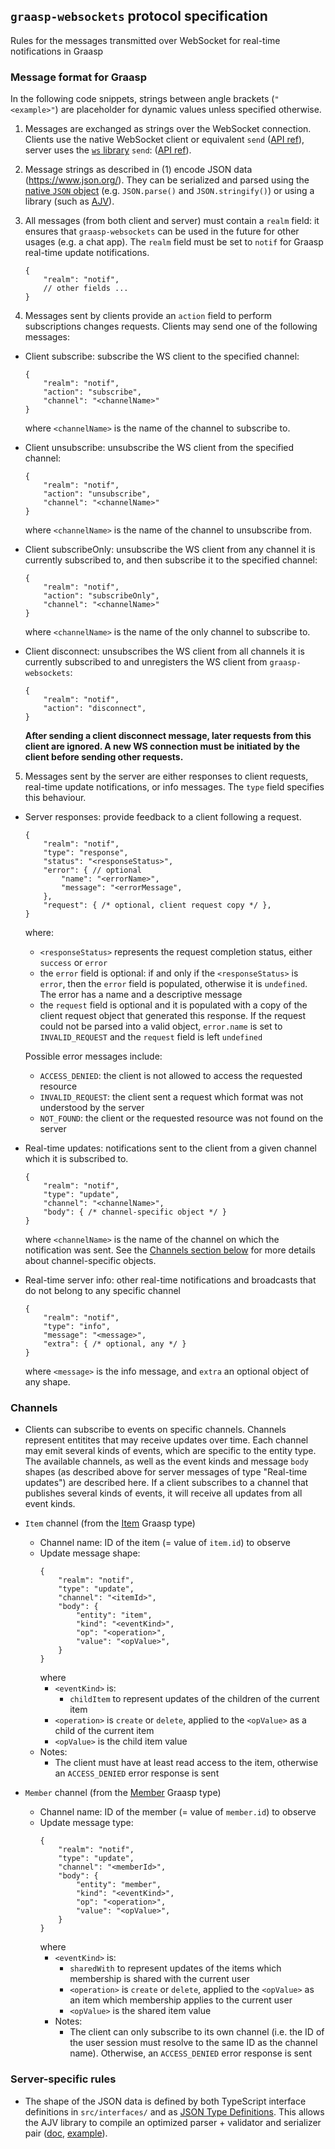 ## `graasp-websockets` protocol specification

Rules for the messages transmitted over WebSocket for real-time notifications in Graasp

### Message format for Graasp

In the following code snippets, strings between angle brackets (`"<example>"`) are placeholder for dynamic values unless specified otherwise.

1. Messages are exchanged as strings over the WebSocket connection. Clients use the native WebSocket client or equivalent `send` ([API ref](https://developer.mozilla.org/en-US/docs/Web/API/WebSocket/send)), server uses the [`ws` library](https://github.com/websockets/ws) `send`: ([API ref](https://github.com/websockets/ws/blob/master/doc/ws.md#websocketsenddata-options-callback)).

2. Message strings as described in (1) encode JSON data (https://www.json.org/). They can be serialized and parsed using the [native `JSON` object](https://developer.mozilla.org/en-US/docs/Web/JavaScript/Reference/Global_Objects/JSON) (e.g. `JSON.parse()` and `JSON.stringify()`) or using a library (such as [AJV](https://github.com/ajv-validator/ajv)).

3. All messages (from both client and server) must contain a `realm` field: it ensures that `graasp-websockets` can be used in the future for other usages (e.g. a chat app). The `realm` field must be set to `notif` for Graasp real-time update notifications.
    ```jsonc
    {
        "realm": "notif",
        // other fields ...
    }
    ```

4. Messages sent by clients provide an `action` field to perform subscriptions changes requests. Clients may send one of the following messages:

- Client subscribe: subscribe the WS client to the specified channel:
    ```jsonc
    {
        "realm": "notif",
        "action": "subscribe",
        "channel": "<channelName>"
    }
    ```
    where `<channelName>` is the name of the channel to subscribe to.

- Client unsubscribe: unsubscribe the WS client from the specified channel:
    ```jsonc
    {
        "realm": "notif",
        "action": "unsubscribe",
        "channel": "<channelName>"
    }
    ```
    where `<channelName>` is the name of the channel to unsubscribe from.

- Client subscribeOnly: unsubscribe the WS client from any channel it is currently subscribed to, and then subscribe it to the specified channel:
    ```jsonc
    {
        "realm": "notif",
        "action": "subscribeOnly",
        "channel": "<channelName>"
    }
    ```
    where `<channelName>` is the name of the only channel to subscribe to.

- Client disconnect: unsubscribes the WS client from all channels it is currently subscribed to and unregisters the WS client from `graasp-websockets`:
    ```jsonc
    {
        "realm": "notif",
        "action": "disconnect",
    }
    ```
    **After sending a client disconnect message, later requests from this client are ignored. A new WS connection must be initiated by the client before sending other requests.**

5. Messages sent by the server are either responses to client requests, real-time update notifications, or info messages. The `type` field specifies this behaviour.

- Server responses: provide feedback to a client following a request.
    ```jsonc
    {
        "realm": "notif",
        "type": "response",
        "status": "<responseStatus>",
        "error": { // optional
            "name": "<errorName>",
            "message": "<errorMessage",
        },
        "request": { /* optional, client request copy */ },
    }
    ```
    where:
    - `<responseStatus>` represents the request completion status, either `success` or `error`
    - the `error` field is optional: if and only if the `<responseStatus>` is `error`, then the `error` field is populated, otherwise it is `undefined`. The error has a name and a descriptive message
    - the `request` field is optional and it is populated with a copy of the client request object that generated this response. If the request could not be parsed into a valid object, `error.name` is set to `INVALID_REQUEST` and the `request` field is left `undefined`
    
    Possible error messages include:
    - `ACCESS_DENIED`: the client is not allowed to access the requested resource
    - `INVALID_REQUEST`: the client sent a request which format was not understood by the server
    - `NOT_FOUND`: the client or the requested resource was not found on the server

- Real-time updates: notifications sent to the client from a given channel which it is subscribed to.
    ```jsonc
    {
        "realm": "notif",
        "type": "update",
        "channel": "<channelName>",
        "body": { /* channel-specific object */ }
    }
    ```
    where `<channelName>` is the name of the channel on which the notification was sent. See the [Channels section below](#channels) for more details about channel-specific objects.

- Real-time server info: other real-time notifications and broadcasts that do not belong to any specific channel
    ```jsonc
    {
        "realm": "notif",
        "type": "info",
        "message": "<message>",
        "extra": { /* optional, any */ }
    }
    ```
    where `<message>` is the info message, and `extra` an optional object of any shape.

### Channels

- Clients can subscribe to events on specific channels. Channels represent entitites that may receive updates over time. Each channel may emit several kinds of events, which are specific to the entity type. The available channels, as well as the event kinds and message `body` shapes (as described above for server messages of type "Real-time updates") are described here. If a client subscribes to a channel that publishes several kinds of events, it will receive all updates from all event kinds.

- `Item` channel (from the [Item](https://github.com/graasp/graasp-types/blob/master/services/items/interfaces/item.d.ts) Graasp type)
    - Channel name: ID of the item (= value of `item.id`) to observe
    - Update message shape:
        ```jsonc
        {
            "realm": "notif",
            "type": "update",
            "channel": "<itemId>",
            "body": {
                "entity": "item",
                "kind": "<eventKind>",
                "op": "<operation>",
                "value": "<opValue>",
            }
        }
        ```
        where
        - `<eventKind>` is:
            - `childItem` to represent updates of the children of the current item
        - `<operation>` is `create` or `delete`, applied to the `<opValue>` as a child of the current item
        - `<opValue>` is the child item value
    - Notes:
        - The client must have at least read access to the item, otherwise an `ACCESS_DENIED` error response is sent

- `Member` channel (from the [Member](https://github.com/graasp/graasp-types/blob/master/services/members/interfaces/member.d.ts) Graasp type)
    - Channel name: ID of the member (= value of `member.id`) to observe
    - Update message type:
        ```jsonc
        {
            "realm": "notif",
            "type": "update",
            "channel": "<memberId>",
            "body": {
                "entity": "member",
                "kind": "<eventKind>",
                "op": "<operation>",
                "value": "<opValue>",
            }
        }
        ```
        where
        - `<eventKind>` is:
            - `sharedWith` to represent updates of the items which membership is shared with the current user
            - `<operation>` is `create` or `delete`, applied to the `<opValue>` as an item which membership applies to the current user
            - `<opValue>` is the shared item value
        - Notes:
            - The client can only subscribe to its own channel (i.e. the ID of the user session must resolve to the same ID as the channel name). Otherwise, an `ACCESS_DENIED` error response is sent

### Server-specific rules

- The shape of the JSON data is defined by both TypeScript interface definitions in `src/interfaces/` and as [JSON Type Definitions](https://jsontypedef.com/). This allows the AJV library to compile an optimized parser + validator and serializer pair ([doc](https://ajv.js.org/json-type-definition.html), [example](https://ajv.js.org/guide/typescript.html#type-safe-parsers-and-serializers)).